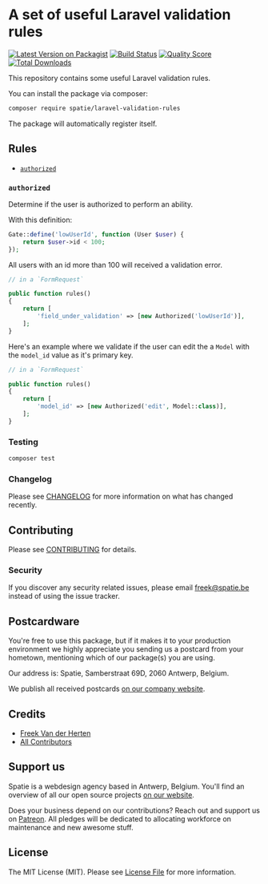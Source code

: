 # A set of useful Laravel validation rules

[![Latest Version on Packagist](https://img.shields.io/packagist/v/spatie/laravel-validation-rules.svg?style=flat-square)](https://packagist.org/packages/spatie/laravel-validation-rules)
[![Build Status](https://img.shields.io/travis/spatie/laravel-validation-rules/master.svg?style=flat-square)](https://travis-ci.org/spatie/laravel-validation-rules)
[![Quality Score](https://img.shields.io/scrutinizer/g/spatie/laravel-validation-rules.svg?style=flat-square)](https://scrutinizer-ci.com/g/spatie/laravel-validation-rules)
[![Total Downloads](https://img.shields.io/packagist/dt/spatie/laravel-validation-rules.svg?style=flat-square)](https://packagist.org/packages/spatie/laravel-validation-rules)

This repository contains some useful Laravel validation rules.


You can install the package via composer:

```bash
composer require spatie/laravel-validation-rules
```

The package will automatically register itself.


## Rules

- [`authorized`](#authorized)

### `authorized`

Determine if the user is authorized to perform an ability. 

With this definition:

```php
Gate::define('lowUserId', function (User $user) {
    return $user->id < 100;
});
```

All users with an id more than 100 will received a validation error.


```php
// in a `FormRequest`

public function rules()
{
    return [
        'field_under_validation' => [new Authorized('lowUserId')],
    ];
}
```

Here's an example where we validate if the user can edit the a `Model` with the `model_id` value as it's primary key.

```php
// in a `FormRequest`

public function rules()
{
    return [
        'model_id' => [new Authorized('edit', Model::class)],
    ];
}
```

### Testing

``` bash
composer test
```

### Changelog

Please see [CHANGELOG](CHANGELOG.md) for more information on what has changed recently.

## Contributing

Please see [CONTRIBUTING](CONTRIBUTING.md) for details.

### Security

If you discover any security related issues, please email freek@spatie.be instead of using the issue tracker.

## Postcardware

You're free to use this package, but if it makes it to your production environment we highly appreciate you sending us a postcard from your hometown, mentioning which of our package(s) you are using.

Our address is: Spatie, Samberstraat 69D, 2060 Antwerp, Belgium.

We publish all received postcards [on our company website](https://spatie.be/en/opensource/postcards).

## Credits

- [Freek Van der Herten](https://github.com/freekmurze)
- [All Contributors](../../contributors)

## Support us

Spatie is a webdesign agency based in Antwerp, Belgium. You'll find an overview of all our open source projects [on our website](https://spatie.be/opensource).

Does your business depend on our contributions? Reach out and support us on [Patreon](https://www.patreon.com/spatie). 
All pledges will be dedicated to allocating workforce on maintenance and new awesome stuff.

## License

The MIT License (MIT). Please see [License File](LICENSE.md) for more information.
